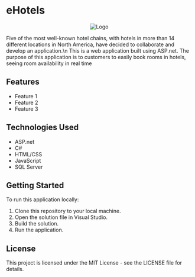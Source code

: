 <!DOCTYPE html>
<html>
<head>
  <meta charset="UTF-8">
  <title>e-Hotels</title>
</head>
<body>
  <h1>eHotels</h1>
  
  <p align="center">
  <img src="https://user-images.githubusercontent.com/96390957/223788947-801f2c13-d86d-4009-b1b5-0defa436147b.png?raw=true" alt="Logo"/>
</p>

  <p>Five of the most well-known hotel chains, with hotels in more than 14 different locations in North America, have decided to collaborate and develop an application.\n This is a web application built using ASP.net. The purpose of this application is to customers to easily book rooms in hotels, seeing room availability in real time</p>

  <h2>Features</h2>
  <ul>
    <li>Feature 1</li>
    <li>Feature 2</li>
    <li>Feature 3</li>
  </ul>

  <h2>Technologies Used</h2>
  <ul>
    <li>ASP.net</li>
    <li>C#</li>
    <li>HTML/CSS</li>
    <li>JavaScript</li>
    <li>SQL Server</li>
  </ul>

  <h2>Getting Started</h2>
  <p>To run this application locally:</p>
  <ol>
    <li>Clone this repository to your local machine.</li>
    <li>Open the solution file in Visual Studio.</li>
    <li>Build the solution.</li>
    <li>Run the application.</li>
  </ol>

  <h2>License</h2>
  <p>This project is licensed under the MIT License - see the LICENSE file for details.</p>
</body>
</html>



